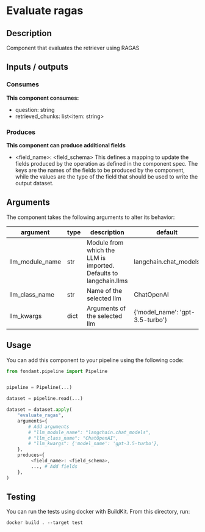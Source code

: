 # Evaluate ragas

<a id="evaluate_ragas#description"></a>
## Description
Component that evaluates the retriever using RAGAS

<a id="evaluate_ragas#inputs_outputs"></a>
## Inputs / outputs 

<a id="evaluate_ragas#consumes"></a>
### Consumes 
**This component consumes:**

- question: string
- retrieved_chunks: list<item: string>




<a id="evaluate_ragas#produces"></a>  
### Produces 

**This component can produce additional fields**
- <field_name>: <field_schema>
This defines a mapping to update the fields produced by the operation as defined in the component spec.
The keys are the names of the fields to be produced by the component, while the values are 
the type of the field that should be used to write the output dataset.


<a id="evaluate_ragas#arguments"></a>
## Arguments

The component takes the following arguments to alter its behavior:

| argument | type | description | default |
| -------- | ---- | ----------- | ------- |
| llm_module_name | str | Module from which the LLM is imported. Defaults to langchain.llms | langchain.chat_models |
| llm_class_name | str | Name of the selected llm | ChatOpenAI |
| llm_kwargs | dict | Arguments of the selected llm | {'model_name': 'gpt-3.5-turbo'} |

<a id="evaluate_ragas#usage"></a>
## Usage 

You can add this component to your pipeline using the following code:

```python
from fondant.pipeline import Pipeline


pipeline = Pipeline(...)

dataset = pipeline.read(...)

dataset = dataset.apply(
    "evaluate_ragas",
    arguments={
        # Add arguments
        # "llm_module_name": "langchain.chat_models",
        # "llm_class_name": "ChatOpenAI",
        # "llm_kwargs": {'model_name': 'gpt-3.5-turbo'},
    },
    produces={
         <field_name>: <field_schema>,
         ..., # Add fields
    },
)
```

<a id="evaluate_ragas#testing"></a>
## Testing

You can run the tests using docker with BuildKit. From this directory, run:
```
docker build . --target test
```

